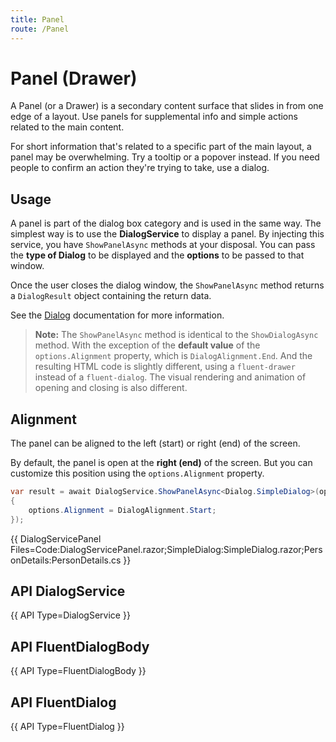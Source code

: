 ```yaml
---
title: Panel
route: /Panel
---
```


# Panel (Drawer)

A Panel (or a Drawer) is a secondary content surface that slides in from one edge of a layout.
Use panels for supplemental info and simple actions related to the main content.

For short information that's related to a specific part of the main layout, a panel may be overwhelming.
Try a tooltip or a popover instead. If you need people to confirm an action they're trying to take,
use a dialog.

## Usage

A panel is part of the dialog box category and is used in the same way.
The simplest way is to use the **DialogService** to display a panel.
By injecting this service, you have `ShowPanelAsync` methods at your disposal.
You can pass the **type of Dialog** to be displayed and the **options** to be passed to that window.

Once the user closes the dialog window, the `ShowPanelAsync` method returns a `DialogResult` object containing the return data.

See the [Dialog](/Dialog) documentation for more information.

> **Note:** The `ShowPanelAsync` method is identical to the `ShowDialogAsync` method.
> With the exception of the **default value** of the `options.Alignment` property, which is `DialogAlignment.End`.
> And the resulting HTML code is slightly different, using a `fluent-drawer` instead of a `fluent-dialog`.
> The visual rendering and animation of opening and closing is also different.

## Alignment

The panel can be aligned to the left (start) or right (end) of the screen.

By default, the panel is open at the **right (end)** of the screen.
But you can customize this position using the `options.Alignment` property.

```csharp
var result = await DialogService.ShowPanelAsync<Dialog.SimpleDialog>(options =>
{
    options.Alignment = DialogAlignment.Start;
});
```

{{ DialogServicePanel Files=Code:DialogServicePanel.razor;SimpleDialog:SimpleDialog.razor;PersonDetails:PersonDetails.cs }}

## API DialogService

{{ API Type=DialogService }}

## API FluentDialogBody

{{ API Type=FluentDialogBody }}

## API FluentDialog

{{ API Type=FluentDialog }}

